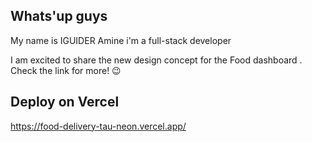## Whats'up guys

My name is IGUIDER Amine i'm a full-stack developer

I am excited to share the new design concept for the Food dashboard . Check the link for more! 😉

## Deploy on Vercel

https://food-delivery-tau-neon.vercel.app/
